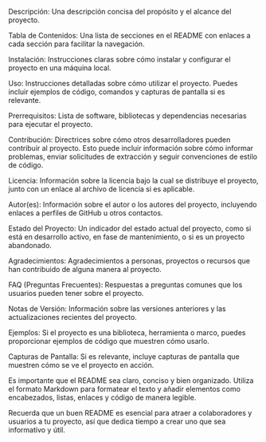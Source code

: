 

Descripción: Una descripción concisa del propósito y el alcance del proyecto.

Tabla de Contenidos: Una lista de secciones en el README con enlaces a cada sección para facilitar la navegación.

Instalación: Instrucciones claras sobre cómo instalar y configurar el proyecto en una máquina local.

Uso: Instrucciones detalladas sobre cómo utilizar el proyecto. Puedes incluir ejemplos de código, comandos y capturas de pantalla si es relevante.

Prerrequisitos: Lista de software, bibliotecas y dependencias necesarias para ejecutar el proyecto.

Contribución: Directrices sobre cómo otros desarrolladores pueden contribuir al proyecto. Esto puede incluir información sobre cómo informar problemas, enviar solicitudes de extracción y seguir convenciones de estilo de código.

Licencia: Información sobre la licencia bajo la cual se distribuye el proyecto, junto con un enlace al archivo de licencia si es aplicable.

Autor(es): Información sobre el autor o los autores del proyecto, incluyendo enlaces a perfiles de GitHub u otros contactos.

Estado del Proyecto: Un indicador del estado actual del proyecto, como si está en desarrollo activo, en fase de mantenimiento, o si es un proyecto abandonado.

Agradecimientos: Agradecimientos a personas, proyectos o recursos que han contribuido de alguna manera al proyecto.

FAQ (Preguntas Frecuentes): Respuestas a preguntas comunes que los usuarios pueden tener sobre el proyecto.

Notas de Versión: Información sobre las versiones anteriores y las actualizaciones recientes del proyecto.

Ejemplos: Si el proyecto es una biblioteca, herramienta o marco, puedes proporcionar ejemplos de código que muestren cómo usarlo.

Capturas de Pantalla: Si es relevante, incluye capturas de pantalla que muestren cómo se ve el proyecto en acción.

Es importante que el README sea claro, conciso y bien organizado. Utiliza el formato Markdown para formatear el texto y añadir elementos como encabezados, listas, enlaces y código de manera legible.

Recuerda que un buen README es esencial para atraer a colaboradores y usuarios a tu proyecto, así que dedica tiempo a crear uno que sea informativo y útil.

